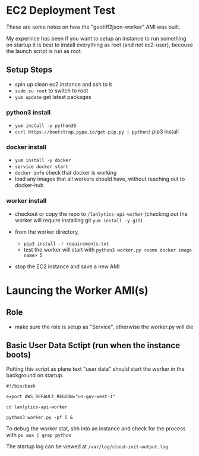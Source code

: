 # EC2 Deployment Test

These are some notes on how the "geotiff2json-worker" AMI was built.

My experince has been if you want to setup an instance to run something on startup it is best to install everything as root (and not ec2-user), becouse the launch script is run as root.

## Setup Steps

- spin up clean ec2 instance and ssh to it
- `sudo su root` to switch to root 
- `yum update` get latest packages

### python3 install
- `yum install -y python35`
- `curl https://bootstrap.pypa.io/get-pip.py | python3` pip3 install

### docker install
- `yum install -y docker`
- `service docker start`
- `docker info` check that docker is working
- load any images that all workers should have, without reaching out to docker-hub

### worker install
- checkout or copy the repo to `/lanlytics-api-worker` (checking out the worker will require installing git `yum install -y git`)
- from the worker directory, 
  - `pip3 install -r requirements.txt`
  - test the worker will start with `python3 worker.py <some docker image name> 5`

- stop the EC2 instance and save a new AMI

# Launcing the Worker AMI(s)

## Role

- make sure the role is setup as "Service", otherwise the worker.py will die

## Basic User Data Sctipt (run when the instance boots)

Putting this script as plane text "user data" should start the worker in the background on startup.

```
#!/bin/bash

export AWS_DEFAULT_REGION="us-gov-west-1"

cd lanlytics-api-worker

python3 worker.py -pf 5 &

```

To debug the worker stat, shh into an instance and check for the process with `ps aux | grep python`

The startup log can be viewed at `/var/log/cloud-init-output.log`

